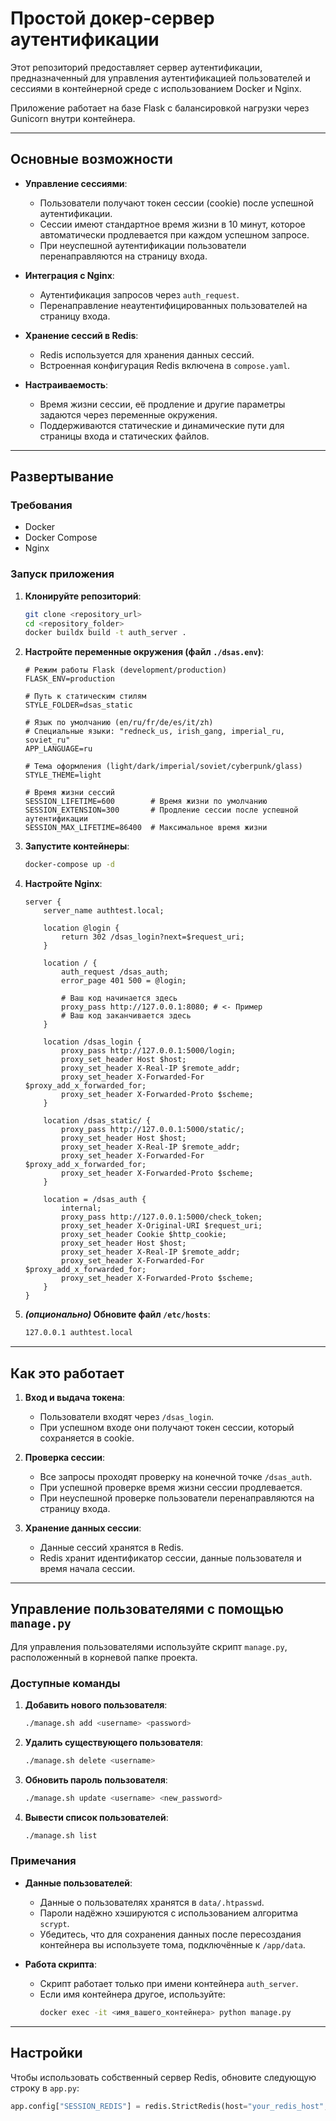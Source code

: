 
# Простой докер-сервер аутентификации

Этот репозиторий предоставляет сервер аутентификации, предназначенный для управления аутентификацией пользователей и сессиями в контейнерной среде с использованием Docker и Nginx.

Приложение работает на базе Flask с балансировкой нагрузки через Gunicorn внутри контейнера.

---

## Основные возможности

- **Управление сессиями**:
  - Пользователи получают токен сессии (cookie) после успешной аутентификации.
  - Сессии имеют стандартное время жизни в 10 минут, которое автоматически продлевается при каждом успешном запросе.
  - При неуспешной аутентификации пользователи перенаправляются на страницу входа.

- **Интеграция с Nginx**:
  - Аутентификация запросов через `auth_request`.
  - Перенаправление неаутентифицированных пользователей на страницу входа.

- **Хранение сессий в Redis**:
  - Redis используется для хранения данных сессий.
  - Встроенная конфигурация Redis включена в `compose.yaml`.

- **Настраиваемость**:
  - Время жизни сессии, её продление и другие параметры задаются через переменные окружения.
  - Поддерживаются статические и динамические пути для страницы входа и статических файлов.

---

## Развертывание

### Требования

- Docker
- Docker Compose
- Nginx

### Запуск приложения

1. **Клонируйте репозиторий**:

   ```bash
   git clone <repository_url>
   cd <repository_folder>
   docker buildx build -t auth_server .
   ```

2. **Настройте переменные окружения (файл `./dsas.env`)**:

   ```env
   # Режим работы Flask (development/production)
   FLASK_ENV=production

   # Путь к статическим стилям
   STYLE_FOLDER=dsas_static

   # Язык по умолчанию (en/ru/fr/de/es/it/zh)
   # Специальные языки: "redneck_us, irish_gang, imperial_ru, soviet_ru"
   APP_LANGUAGE=ru

   # Тема оформления (light/dark/imperial/soviet/cyberpunk/glass)
   STYLE_THEME=light

   # Время жизни сессий
   SESSION_LIFETIME=600        # Время жизни по умолчанию
   SESSION_EXTENSION=300       # Продление сессии после успешной аутентификации
   SESSION_MAX_LIFETIME=86400  # Максимальное время жизни
   ```

3. **Запустите контейнеры**:

   ```bash
   docker-compose up -d
   ```

4. **Настройте Nginx**:

   ```nginx
   server {
       server_name authtest.local;

       location @login {
           return 302 /dsas_login?next=$request_uri;
       }

       location / {
           auth_request /dsas_auth;
           error_page 401 500 = @login;

           # Ваш код начинается здесь
           proxy_pass http://127.0.0.1:8080; # <- Пример
           # Ваш код заканчивается здесь
       }

       location /dsas_login {
           proxy_pass http://127.0.0.1:5000/login;
           proxy_set_header Host $host;
           proxy_set_header X-Real-IP $remote_addr;
           proxy_set_header X-Forwarded-For $proxy_add_x_forwarded_for;
           proxy_set_header X-Forwarded-Proto $scheme;
       }

       location /dsas_static/ {
           proxy_pass http://127.0.0.1:5000/static/;
           proxy_set_header Host $host;
           proxy_set_header X-Real-IP $remote_addr;
           proxy_set_header X-Forwarded-For $proxy_add_x_forwarded_for;
           proxy_set_header X-Forwarded-Proto $scheme;
       }

       location = /dsas_auth {
           internal;
           proxy_pass http://127.0.0.1:5000/check_token;
           proxy_set_header X-Original-URI $request_uri;
           proxy_set_header Cookie $http_cookie;
           proxy_set_header Host $host;
           proxy_set_header X-Real-IP $remote_addr;
           proxy_set_header X-Forwarded-For $proxy_add_x_forwarded_for;
           proxy_set_header X-Forwarded-Proto $scheme;
       }
   }
   ```

5. **_(опционально)_ Обновите файл `/etc/hosts`**:

   ```bash
   127.0.0.1 authtest.local
   ```

---

## Как это работает

1. **Вход и выдача токена**:
    - Пользователи входят через `/dsas_login`.
    - При успешном входе они получают токен сессии, который сохраняется в cookie.

2. **Проверка сессии**:
    - Все запросы проходят проверку на конечной точке `/dsas_auth`.
    - При успешной проверке время жизни сессии продлевается.
    - При неуспешной проверке пользователи перенаправляются на страницу входа.

3. **Хранение данных сессии**:
    - Данные сессий хранятся в Redis.
    - Redis хранит идентификатор сессии, данные пользователя и время начала сессии.

---

## Управление пользователями с помощью `manage.py`

Для управления пользователями используйте скрипт `manage.py`, расположенный в корневой папке проекта.

### Доступные команды

1. **Добавить нового пользователя**:
   ```bash
   ./manage.sh add <username> <password>
   ```

2. **Удалить существующего пользователя**:
   ```bash
   ./manage.sh delete <username>
   ```

3. **Обновить пароль пользователя**:
   ```bash
   ./manage.sh update <username> <new_password>
   ```

4. **Вывести список пользователей**:
   ```bash
   ./manage.sh list
   ```

### Примечания

- **Данные пользователей**:
  - Данные о пользователях хранятся в `data/.htpasswd`.
  - Пароли надёжно хэшируются с использованием алгоритма `scrypt`.
  - Убедитесь, что для сохранения данных после пересоздания контейнера вы используете тома, подключённые к `/app/data`.

- **Работа скрипта**:
  - Скрипт работает только при имени контейнера `auth_server`. 
  - Если имя контейнера другое, используйте:
    ```bash
    docker exec -it <имя_вашего_контейнера> python manage.py
    ```

---

## Настройки

Чтобы использовать собственный сервер Redis, обновите следующую строку в `app.py`:

```python
app.config["SESSION_REDIS"] = redis.StrictRedis(host="your_redis_host", port=6379, decode_responses=True)
```

